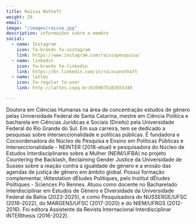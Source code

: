 ```yaml
---
title: Raíssa Nothaft
weight: 29
email: 
image: "/images/raissa.jpg"
description: informações sobre o membro
social:
  - name: Instagram
    icon: fa-brands fa-instagram
    link: https://www.instagram.com/raissapesquisa/
  - name: linkedin
    icon: fa-brands fa-linkedin
    link: https://br.linkedin.com/in/raissanothaft
  - name: lattes
    icon: fa-regular fa-user
    link: http://lattes.cnpq.br/6359075103555349

--- 
```


Doutora em Ciências Humanas na área de concentração estudos de gênero pelas Universidade Federal de Santa Catarina, mestre em Ciência Política e bacharela em Ciências Jurídicas e Sociais (Direito) pela Universidade Federal do Rio Grande do Sul. Em sua carreira, tem se dedicado a pesquisas sobre interseccionalidade e políticas públicas. É fundadora e Cocoordenadora do Núcleo de Pesquisa e Ensino em Políticas Públicas e Interseccionalidade - NEINTER (2018-atual) e pesquisadora do Núcleo de Estudos Interdisciplinares sobre a Mulher (NEIM/UFBA) no projeto Countering the Backlash, Reclaiming Gender Justice da Universidade de Sussex sobre a reação contra a igualdade de género e a erosão das agendas de justiça de gênero em âmbito global. Possui formação complementar, lAttestation dÉtudes Politiques, pelo Institut dÉtudes Politiques - Sciences Po Rennes. Atuou como docente no Bacharelado Interdisciplinar em Estudos de Gênero e Diversidade da Universidade Federal da Bahia (2023-2025), e como Pesquisadora do NUSSERGE/UFSC (2016-2022), do MARGENS/UFSC (2017-2020) e do NIEM/UFRGS (2012-2016). Foi editora Assistente da Revista Internacional Interdisciplinar INTERthesis (2016-2022). 